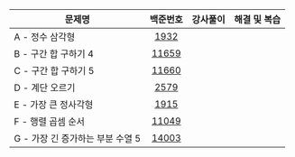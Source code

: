 |문제명|백준번호|강사풀이|해결 및 복습|
|------|:------:|:------:|:------:|
|A - 정수 삼각형|[1932](https://www.acmicpc.net/problem/1932)|||
|B - 구간 합 구하기 4|[11659](https://www.acmicpc.net/problem/11659)|||
|C - 구간 합 구하기 5|[11660](https://www.acmicpc.net/problem/11660)|||
|D - 계단 오르기|[2579](https://www.acmicpc.net/problem/2579)|||
|E - 가장 큰 정사각형|[1915](https://www.acmicpc.net/problem/1915)|||
|F - 행렬 곱셈 순서|[11049](https://www.acmicpc.net/problem/11049)|||
|G - 가장 긴 증가하는 부분 수열 5|[14003](https://www.acmicpc.net/problem/14003)|||

